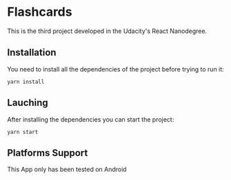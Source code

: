 # Flashcards
This is the third project developed in the Udacity's React Nanodegree.

## Installation
You need to install all the dependencies of the project before trying to run it:

```yarn install```

## Lauching 
After installing the dependencies you can start the project:

```yarn start```

## Platforms Support
This App only has been tested on Android